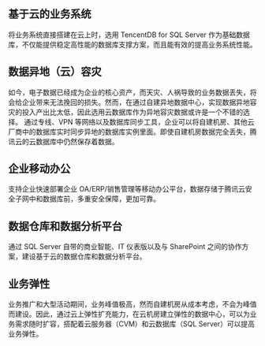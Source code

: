## 基于云的业务系统
将业务系统直接搭建在云上时，选用 TencentDB for SQL Server 作为基础数据库，不仅能提供稳定高性能的数据库支撑方案，而且能有效的提高业务系统性能。

## 数据异地（云）容灾
如今，电子数据已经成为企业的核心资产，而天灾、人祸导致的业务数据丢失，将会给企业带来无法挽回的损失。然而，在通过自建异地数据中心，实现数据异地容灾的投入产出比太低，因此选用云数据库作为异地容灾数据或许是一个不错的选择。
通过专线、VPN 等网络以及数据库同步工具，企业可以将自建机房、其他云厂商中的数据库实时同步异地的数据库实例里面。即使自建机房数据完全丢失，腾讯云的云数据库中仍然保存着数据。

## 企业移动办公
支持企业快速部署企业 OA/ERP/销售管理等移动办公平台，数据存储于腾讯云安全子网中和数据库前，多重安全保障，更加可靠。

## 数据仓库和数据分析平台
通过 SQL Server 自带的商业智能、IT 仪表版以及与 SharePoint 之间的协作方案，建设基于云的数据仓库和数据分析平台。

## 业务弹性
业务推广和大型活动期间，业务峰值极高，然而自建机房从成本考虑，不会为峰值而建设。因此，通过云上弹性扩充能力，在云机房建立弹性的数据中心，可以为业务需求随时扩容，搭配着云服务器（CVM）和云数据库（SQL Server）可以提高业务弹性。
